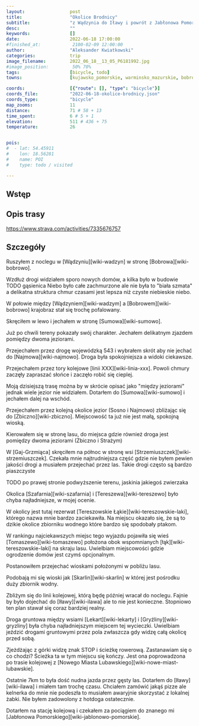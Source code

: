 ```yaml
---
layout:                 post
title:                  "Okolice Brodnicy"
subtitle:               "z Wądzynia do Iławy i powrót z Jabłonowa Pomorskiego"
desc:                   ""
keywords:               []
date:                   2022-06-18 17:00:00
#finished_at:            2100-02-09 12:00:00
author:                 "Aleksander Kwiatkowski"
categories:             trip
image_filename:         2022_06_18__13_05_P6181992.jpg
#image_position:         50% 70%
tags:                   [bicycle, todo]
towns:                  [kujawsko_pomorskie, warminsko_mazurskie, bobrowo, zbiczno, kurzetnik, nowe_miasto_lubawskie, ilawa, jablonowo_pomorskie]

coords:                 [{"route": [], "type": "bicycle"}]
coords_file:            "2022-06-18-okolice-brodnicy.json"
coords_type:            "bicycle"
map_zooms:              11
distance:               71 # 58 + 13  
time_spent:             6 # 5 + 1
elevation:              511 # 436 + 75
temperature:            26


pois:
#  - lat: 54.45911
#    lon: 18.56281
#    name: POI
#    type: todo / visited

---
```



## Wstęp

## Opis trasy

<div class='strava-embed-placeholder' data-embed-type='activity' data-embed-id='7335669390'></div><script src='https://strava-embeds.com/embed.js'></script>

https://www.strava.com/activities/7335676757

## Szczegóły

Ruszyłem z noclegu w [Wądzyniu][wiki-wadzyn] w stronę [Bobrowa][wiki-bobrowo].

Wzdłuż drogi widziałem sporo nowych domów, a kilka było w budowie TODO gąsienica
Niebo było całe zachmurzone ale nie była to "biała szmata" a delikatna
struktura chmur czasami jest lepsza niż czyste niebieskie niebo.

W połowie między [Wądzyniem][wiki-wadzym] a [Bobrowem][wiki-bobrowo]
krajobraz stał się trochę pofalowany.

Skręciłem w lewo i jechałem w stronę [Sumowa][wiki-sumowo].

Już po chwili tereny pokazały swój charakter. Jechałem
delikatnym zjazdem pomiędzy dwoma jeziorami.

Przejechałem przez drogę wojewódzką 543 i wybrałem skrót aby nie jechać do
[Najmowa][wiki-najmowo]. Droga była spokojniejsza a widoki ciekawsze.

Przejechałem przez tory kolejowe [linii XXX][wiki-linia-xxx]. Powoli
chmury zaczęły zapraszać słońce i zaczęło robić się cieplej.

Moją dzisiejszą trasę można by w skrócie opisać jako "między jeziorami"
jednak wiele jezior nie widziałem. Dotarłem do [Sumowa][wiki-sumowo]
i jechałem dalej na wschód.

Przejechałem przez kolejną okolice jezior (Sosno i Najmowo) zbliżając
się do [Zbiczno][wiki-zbiczno]. Miejscowość ta już nie jest małą,
spokojną wioską.

Kierowałem się w stronę lasu, do miejsca gdzie również droga jest
pomiędzy dwoma jeziorami (Zbiczno i Strażym)

W [Gaj-Grzmiąca] skręciłem na północ w stronę wsi [Strzemiuszczek][wiki-strzemiuszczek].
Czekała mnie najtrudniejsza część gdzie nie byłem pewien jakości drogi
a musiałem przejechać przez las. Takie drogi często są
bardzo piaszczyste

TODO po prawej stronie podwyższenie terenu, jaskinia jakiegoś zwierzaka

Okolica [Szafarnia][wiki-szafarnia] i [Tereszewa][wiki-tereszewo]
było chyba najładniejsze, w mojej ocenie.

W okolicy jest tutaj rezerwat [Tereszowskie Łąkie][wiki-tereszowskie-laki],
którego nazwa mnie bardzo zaciekawiła. Na miejscu okazało się,
że są to dzikie okolice zbiorniku wodnego które bardzo się spodobały
ptakom.

W rankingu najciekawszych miejsc tego wyjazdu pojawiła się wieś [Tomaszewo][wiki-tomaszewo]
położona obok wspomnianych [łąk][wiki-tereszowskie-laki] na skraju lasu.
Uwielbiam miejscowości gdzie ogrodzenie domów jest czymś opcjonalnym.

Postanowiłem przejechać wioskami położonymi w pobliżu lasu.

Podobają mi się wioski jak [Skarlin][wiki-skarlin] w której jest pośrodku
duży zbiornik wodny.

Zbliżym się do linii kolejowej, którą będę później wracał do noclegu.
Fajnie by było dojechać do [Iławy][wiki-ilawa] ale to nie jest konieczne.
Stopniowo ten plan stawał się coraz bardziej realny.

Droga gruntowa między wsiami [Lekart][wiki-lekarty] i [Gryźliny][wiki-gryzliny]
była chyba najładniejszym miejscem tej wycieczki. Uwielbiam jeździć
drogami gruntowymi przez pola zwłaszcza gdy widzę całą okolicę
przed sobą.

Zjeżdżając z górki widzę znak STOP i ścieżkę rowerową. Zastanawiam się o co
chodzi? Ścieżka ta w tym miejscu się kończy. Jest ona poprowadzona po trasie
kolejowej z [Nowego Miasta Lubawskiego][wiki-nowe-miast-lubawskie].

Ostatnie 7km to była dość nudna jazda przez gęsty las. Dotarłem
do [Iławy][wiki-ilawa] i miałem tam trochę czasu. Chciałem zamówić
jakąś pizze ale kelnerka do mnie nie podeszła to musiałem awaryjnie
skorzystać z lokalnej żabki. Nie byłem zadowolony z hotdoga ostatecznie.

Dotarłem na stację kolejową i czekałem za pociągiem do znanego mi
[Jabłonowa Pomorskiego][wiki-jablonowo-pomorskie].
